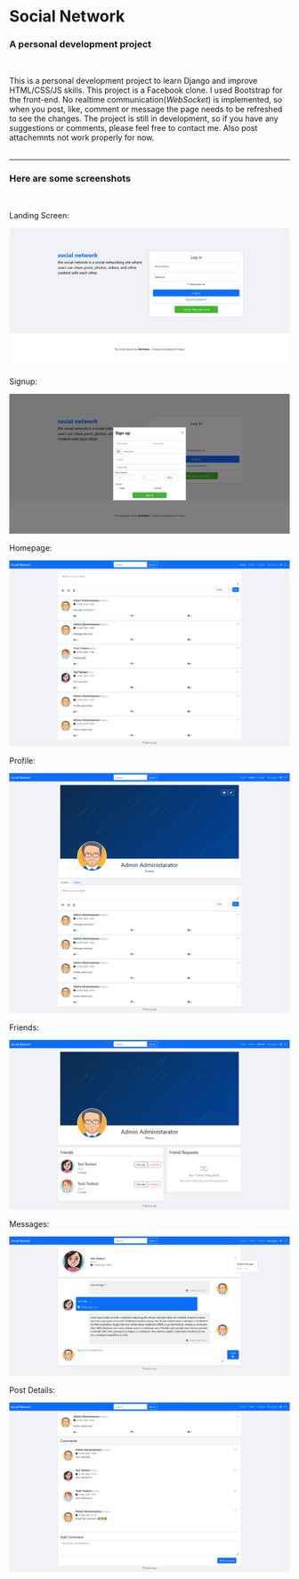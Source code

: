 # Social Network

### **A personal development project**
<br/>

This is a personal development project to learn Django and improve HTML/CSS/JS skills. This project is a Facebook clone. I used Bootstrap for the front-end. No realtime communication(*WebSocket*) is implemented, so when you post, like, comment or message the page needs to be refreshed to see the changes. The project is still in development, so if you have any suggestions or comments, please feel free to contact me. Also post attachemnts not work properly for now.
<br/><br/>

---

### **Here are some screenshots**
<br/>

Landing Screen:

![Landing PAge](ss/ss1.png)

Signup:

![Signup](ss/ss2.png)

Homepage:

![Homepage](ss/ss3.png)

Profile:

![Profile](ss/ss4.png)

Friends:

![Friends](ss/ss5.png)

Messages:

![Messages](ss/ss6.png)

Post Details:

![Post Details](ss/ss7.png)
